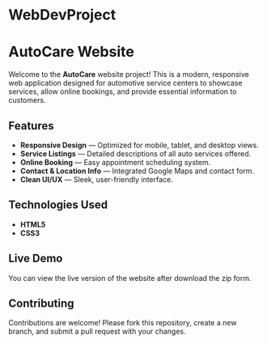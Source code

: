 # WebDevProject
# AutoCare Website

Welcome to the **AutoCare** website project! This is a modern, responsive web application designed for automotive service centers to showcase services, allow online bookings, and provide essential information to customers.

## Features

- **Responsive Design** — Optimized for mobile, tablet, and desktop views.
- **Service Listings** — Detailed descriptions of all auto services offered.
- **Online Booking** — Easy appointment scheduling system.
- **Contact & Location Info** — Integrated Google Maps and contact form.
- **Clean UI/UX** — Sleek, user-friendly interface.

## Technologies Used

- **HTML5**
- **CSS3**

## Live Demo

You can view the live version of the website after download the zip form.

## Contributing
Contributions are welcome! Please fork this repository, create a new branch, and submit a pull request with your changes.
